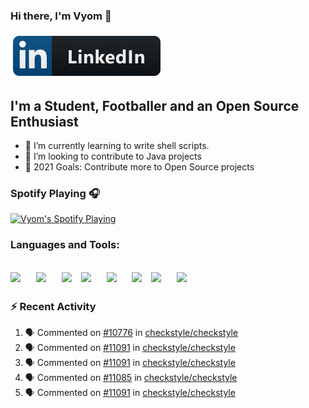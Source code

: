 ### Hi there, I'm Vyom 👋

<a href="https://www.linkedin.com/in/vyom-yadav-66a97918b/">
    <img src="https://github.com/MikeCodesDotNET/ColoredBadges/blob/master/svg/social/linkedin.svg" alt="gitter" style="vertical-align:top; margin:6px 4px">
</a>  

## I'm a Student, Footballer and an Open Source Enthusiast

- 🌱 I’m currently learning to write shell scripts.
- 👯 I’m looking to contribute to Java projects
- 🥅 2021 Goals: Contribute more to Open Source projects

### Spotify Playing 🎧

[<img src="https://novatorem-git-master-vyom-yadav.vercel.app/api/spotify" alt="Vyom's Spotify Playing" width="350" />](https://open.spotify.com/user/312oauov5ttlvf6hg6yygyiz3m4m)


### Languages and Tools:

<img src="https://qph.fs.quoracdn.net/main-qimg-48b7a3d8958565e7aa3ad4dbf2312770.webp" height="30"> &nbsp; &nbsp;  <img src="https://www.techbaz.org/Course/img/c-logo.png" height="30"> &nbsp; &nbsp;  <img src="https://image.flaticon.com/icons/png/512/25/25231.png" height="30"> &nbsp; <img src="https://resources.jetbrains.com/storage/products/intellij-idea/img/meta/intellij-idea_logo_300x300.png" height="30"> &nbsp; &nbsp; <img src="https://www.tinkercad.com/favicon.ico" height="30"> &nbsp; &nbsp;  <img src="https://upload.wikimedia.org/wikipedia/commons/thumb/e/e0/Git-logo.svg/1280px-Git-logo.svg.png" height="25">&nbsp; &nbsp;<img src="https://upload.wikimedia.org/wikipedia/commons/thumb/c/c3/Python-logo-notext.svg/1200px-Python-logo-notext.svg.png" height="25"> &nbsp; &nbsp; <img src="https://www.djangoproject.com/m/img/logos/django-logo-negative.png" height="25">
---

### :zap: Recent Activity

<!--START_SECTION:activity-->
1. 🗣 Commented on [#10776](https://github.com/checkstyle/checkstyle/issues/10776) in [checkstyle/checkstyle](https://github.com/checkstyle/checkstyle)
2. 🗣 Commented on [#11091](https://github.com/checkstyle/checkstyle/issues/11091) in [checkstyle/checkstyle](https://github.com/checkstyle/checkstyle)
3. 🗣 Commented on [#11091](https://github.com/checkstyle/checkstyle/issues/11091) in [checkstyle/checkstyle](https://github.com/checkstyle/checkstyle)
4. 🗣 Commented on [#11085](https://github.com/checkstyle/checkstyle/issues/11085) in [checkstyle/checkstyle](https://github.com/checkstyle/checkstyle)
5. 🗣 Commented on [#11091](https://github.com/checkstyle/checkstyle/issues/11091) in [checkstyle/checkstyle](https://github.com/checkstyle/checkstyle)
<!--END_SECTION:activity-->






